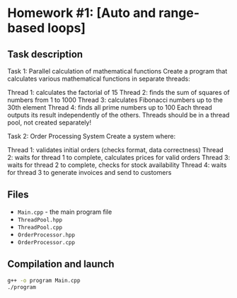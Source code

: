 # Homework #1: [Auto and range-based loops]

## Task description
Task 1: Parallel calculation of mathematical functions
Create a program that calculates various mathematical functions in separate threads:

Thread 1: calculates the factorial of 15
Thread 2: finds the sum of squares of numbers from 1 to 1000
Thread 3: calculates Fibonacci numbers up to the 30th element
Thread 4: finds all prime numbers up to 100
Each thread outputs its result independently of the others. Threads should be in a thread pool, not created separately!

Task 2: Order Processing System
Create a system where:

Thread 1: validates initial orders (checks format, data correctness)
Thread 2: waits for thread 1 to complete, calculates prices for valid orders
Thread 3: waits for thread 2 to complete, checks for stock availability
Thread 4: waits for thread 3 to generate invoices and send to customers

## Files
- `Main.cpp` - the main program file
- `ThreadPool.hpp`
- `ThreadPool.cpp`
- `OrderProcessor.hpp`
- `OrderProcessor.cpp`

## Compilation and launch
```bash
g++ -o program Main.cpp
./program